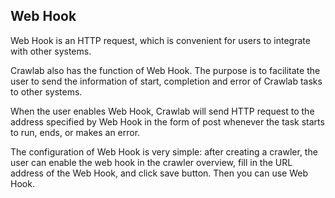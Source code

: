 ## Web Hook

Web Hook is an HTTP request, which is convenient for users to integrate with other systems.

Crawlab also has the function of Web Hook. The purpose is to facilitate the user to send the information of start, completion and error of Crawlab tasks to other systems.

When the user enables Web Hook, Crawlab will send HTTP request to the address specified by Web Hook in the form of post whenever the task starts to run, ends, or makes an error.

The configuration of Web Hook is very simple: after creating a crawler, the user can enable the web hook in the crawler overview, fill in the URL address of the Web Hook, and click save button. Then you can use Web Hook.

